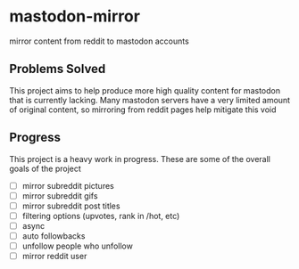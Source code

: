 # mastodon-mirror
mirror content from reddit to mastodon accounts

## Problems Solved

This project aims to help produce more high quality content for mastodon that is currently lacking. Many mastodon servers have a very limited amount of original content, so mirroring from reddit pages help mitigate this void

## Progress

This project is a heavy work in progress. These are some of the overall goals of the project

- [ ] mirror subreddit pictures
- [ ] mirror subreddit gifs
- [ ] mirror subreddit post titles
- [ ] filtering options (upvotes, rank in /hot, etc)
- [ ] async
- [ ] auto followbacks
- [ ] unfollow people who unfollow
- [ ] mirror reddit user